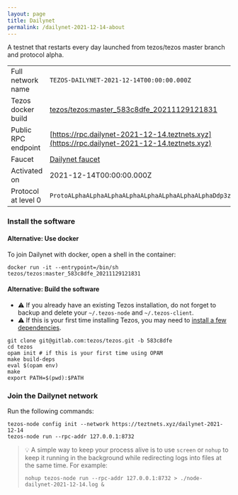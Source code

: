 ```yaml
---
layout: page
title: Dailynet
permalink: /dailynet-2021-12-14-about
---
```


A testnet that restarts every day launched from tezos/tezos master branch and protocol alpha.

| | |
|-------|---------------------|
| Full network name | `TEZOS-DAILYNET-2021-12-14T00:00:00.000Z` |
| Tezos docker build | [tezos/tezos:master_583c8dfe_20211129121831](https://hub.docker.com/r/tezos/tezos/tags?page=1&ordering=last_updated&name=master_583c8dfe_20211129121831) |
| Public RPC endpoint | [https://rpc.dailynet-2021-12-14.teztnets.xyz](https://rpc.dailynet-2021-12-14.teztnets.xyz) |
| Faucet | [Dailynet faucet](https://teztnets.xyz/dailynet-2021-12-14-faucet) |
| Activated on | 2021-12-14T00:00:00.000Z |
| Protocol at level 0 |  `ProtoALphaALphaALphaALphaALphaALphaALphaALphaDdp3zK` |




### Install the software



#### Alternative: Use docker

To join Dailynet with docker, open a shell in the container:

```
docker run -it --entrypoint=/bin/sh tezos/tezos:master_583c8dfe_20211129121831
```

#### Alternative: Build the software


- ⚠️  If you already have an existing Tezos installation, do not forget to backup and delete your `~/.tezos-node` and `~/.tezos-client`.
- ⚠️  If this is your first time installing Tezos, you may need to [install a few dependencies](https://tezos.gitlab.io/introduction/howtoget.html#setting-up-the-development-environment-from-scratch).

```
git clone git@gitlab.com:tezos/tezos.git -b 583c8dfe
cd tezos
opam init # if this is your first time using OPAM
make build-deps
eval $(opam env)
make
export PATH=$(pwd):$PATH
```

### Join the Dailynet network

Run the following commands:

```
tezos-node config init --network https://teztnets.xyz/dailynet-2021-12-14
tezos-node run --rpc-addr 127.0.0.1:8732
```

> 💡 A simple way to keep your process alive is to use `screen` or `nohup` to keep it running in the background while redirecting logs into files at the same time. For example:
>
> ```bash=13
> nohup tezos-node run --rpc-addr 127.0.0.1:8732 > ./node-dailynet-2021-12-14.log &
> ```


